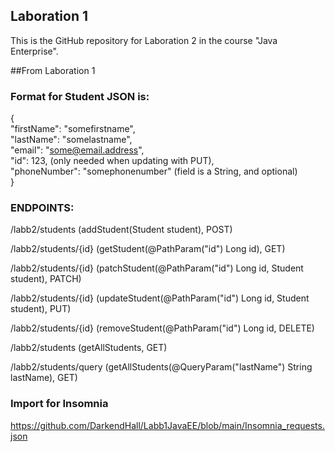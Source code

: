 ## Laboration 1

This is the GitHub repository for Laboration 2 in the course "Java Enterprise".



















##From Laboration 1
### Format for Student JSON is:

{ \
"firstName": "somefirstname", \
"lastName": "somelastname", \
"email": "some@email.address", \
"id": 123, (only needed when updating with PUT), \
"phoneNumber": "somephonenumber" (field is a String, and optional) \
}

### ENDPOINTS:

/labb2/students         (addStudent(Student student), POST)

/labb2/students/{id}    (getStudent(@PathParam("id") Long id), GET)

/labb2/students/{id}    (patchStudent(@PathParam("id") Long id, Student student), PATCH)

/labb2/students/{id}    (updateStudent(@PathParam("id") Long id, Student student), PUT)

/labb2/students/{id}    (removeStudent(@PathParam("id") Long id, DELETE)

/labb2/students         (getAllStudents, GET)

/labb2/students/query   (getAllStudents(@QueryParam("lastName") String lastName), GET)

### Import for Insomnia

https://github.com/DarkendHall/Labb1JavaEE/blob/main/Insomnia_requests.json
